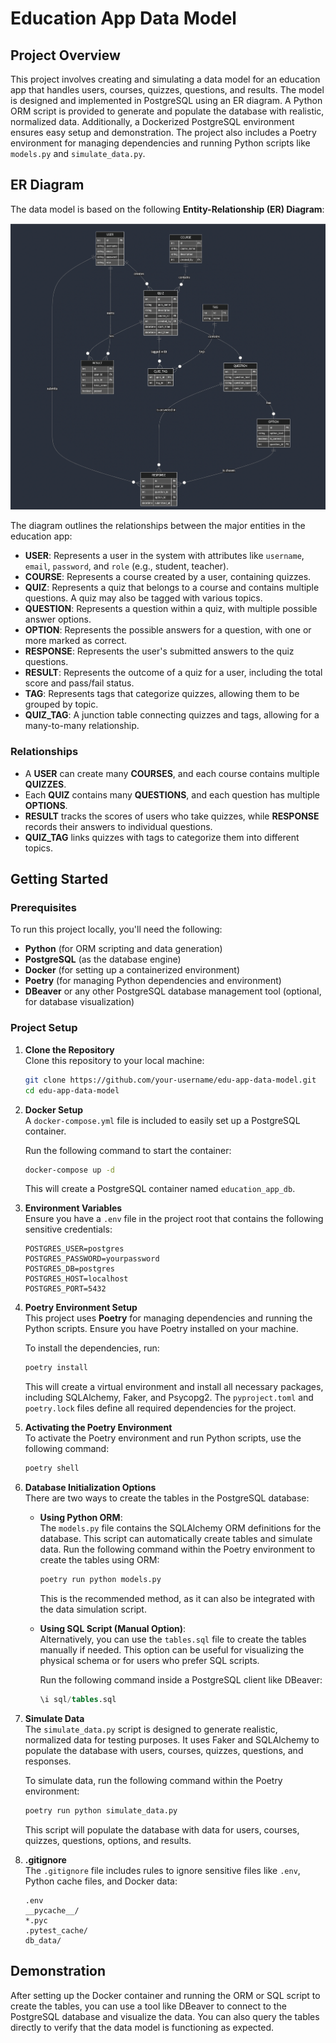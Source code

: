  # Education App Data Model

## Project Overview
This project involves creating and simulating a data model for an education app that handles users, courses, quizzes, questions, and results. The model is designed and implemented in PostgreSQL using an ER diagram. A Python ORM script is provided to generate and populate the database with realistic, normalized data. Additionally, a Dockerized PostgreSQL environment ensures easy setup and demonstration. The project also includes a Poetry environment for managing dependencies and running Python scripts like `models.py` and `simulate_data.py`.

## ER Diagram

The data model is based on the following **Entity-Relationship (ER) Diagram**:

![ER Diagram](./image.png)

The diagram outlines the relationships between the major entities in the education app:

- **USER**: Represents a user in the system with attributes like `username`, `email`, `password`, and `role` (e.g., student, teacher).
- **COURSE**: Represents a course created by a user, containing quizzes.
- **QUIZ**: Represents a quiz that belongs to a course and contains multiple questions. A quiz may also be tagged with various topics.
- **QUESTION**: Represents a question within a quiz, with multiple possible answer options.
- **OPTION**: Represents the possible answers for a question, with one or more marked as correct.
- **RESPONSE**: Represents the user's submitted answers to the quiz questions.
- **RESULT**: Represents the outcome of a quiz for a user, including the total score and pass/fail status.
- **TAG**: Represents tags that categorize quizzes, allowing them to be grouped by topic.
- **QUIZ_TAG**: A junction table connecting quizzes and tags, allowing for a many-to-many relationship.

### Relationships
- A **USER** can create many **COURSES**, and each course contains multiple **QUIZZES**.
- Each **QUIZ** contains many **QUESTIONS**, and each question has multiple **OPTIONS**.
- **RESULT** tracks the scores of users who take quizzes, while **RESPONSE** records their answers to individual questions.
- **QUIZ_TAG** links quizzes with tags to categorize them into different topics.

## Getting Started

### Prerequisites
To run this project locally, you'll need the following:
- **Python** (for ORM scripting and data generation)
- **PostgreSQL** (as the database engine)
- **Docker** (for setting up a containerized environment)
- **Poetry** (for managing Python dependencies and environment)
- **DBeaver** or any other PostgreSQL database management tool (optional, for database visualization)

### Project Setup

1. **Clone the Repository**  
   Clone this repository to your local machine:
   ```bash
   git clone https://github.com/your-username/edu-app-data-model.git
   cd edu-app-data-model
   ```

2. **Docker Setup**  
   A `docker-compose.yml` file is included to easily set up a PostgreSQL container.

   Run the following command to start the container:
   ```bash
   docker-compose up -d
   ```

   This will create a PostgreSQL container named `education_app_db`.

3. **Environment Variables**  
   Ensure you have a `.env` file in the project root that contains the following sensitive credentials:

   ```
   POSTGRES_USER=postgres
   POSTGRES_PASSWORD=yourpassword
   POSTGRES_DB=postgres
   POSTGRES_HOST=localhost
   POSTGRES_PORT=5432
   ```

4. **Poetry Environment Setup**  
   This project uses **Poetry** for managing dependencies and running the Python scripts. Ensure you have Poetry installed on your machine.

   To install the dependencies, run:
   ```bash
   poetry install
   ```

   This will create a virtual environment and install all necessary packages, including SQLAlchemy, Faker, and Psycopg2. The `pyproject.toml` and `poetry.lock` files define all required dependencies for the project.

5. **Activating the Poetry Environment**  
   To activate the Poetry environment and run Python scripts, use the following command:
   ```bash
   poetry shell
   ```

6. **Database Initialization Options**  
   There are two ways to create the tables in the PostgreSQL database:

   - **Using Python ORM**:  
     The `models.py` file contains the SQLAlchemy ORM definitions for the database. This script can automatically create tables and simulate data.
     Run the following command within the Poetry environment to create the tables using ORM:
     ```bash
     poetry run python models.py
     ```
     This is the recommended method, as it can also be integrated with the data simulation script.

   - **Using SQL Script (Manual Option)**:  
     Alternatively, you can use the `tables.sql` file to create the tables manually if needed. This option can be useful for visualizing the physical schema or for users who prefer SQL scripts.

     Run the following command inside a PostgreSQL client like DBeaver:
     ```sql
     \i sql/tables.sql
     ```

7. **Simulate Data**  
   The `simulate_data.py` script is designed to generate realistic, normalized data for testing purposes. It uses Faker and SQLAlchemy to populate the database with users, courses, quizzes, questions, and responses.

   To simulate data, run the following command within the Poetry environment:
   ```bash
   poetry run python simulate_data.py
   ```
   This script will populate the database with data for users, courses, quizzes, questions, options, and results.

8. **.gitignore**  
   The `.gitignore` file includes rules to ignore sensitive files like `.env`, Python cache files, and Docker data:

   ```
   .env
   __pycache__/
   *.pyc
   .pytest_cache/
   db_data/
   ```

## Demonstration

After setting up the Docker container and running the ORM or SQL script to create the tables, you can use a tool like DBeaver to connect to the PostgreSQL database and visualize the data. You can also query the tables directly to verify that the data model is functioning as expected.
